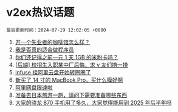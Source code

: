 # v2ex热议话题

`最后更新时间：2024-07-19 12:02:05 +0800`

1. [开一个失业者的咖啡馆怎么样？](https://www.v2ex.com/t/1058426)
1. [我是否真的适合做程序员](https://www.v2ex.com/t/1058250)
1. [你们还记得之前一元 1 天 1GB 的米粉卡吗？](https://www.v2ex.com/t/1058283)
1. [[后端] 校招生入职某中厂后悔，求 v 友们捞一捞](https://www.v2ex.com/t/1058425)
1. [infuse 挂阿里云盘开始转圈圈了](https://www.v2ex.com/t/1058290)
1. [新买了 14 寸的 MacBook Pro，买什么膜好啊](https://www.v2ex.com/t/1058457)
1. [阿里网盘限速啦](https://www.v2ex.com/t/1058275)
1. [准备去日本旅游一趟，请问下需要准备哪些东西](https://www.v2ex.com/t/1058248)
1. [大家的骁龙 870 手机用了多久，大家觉得能用到 2025 年后半年吗](https://www.v2ex.com/t/1058455)

